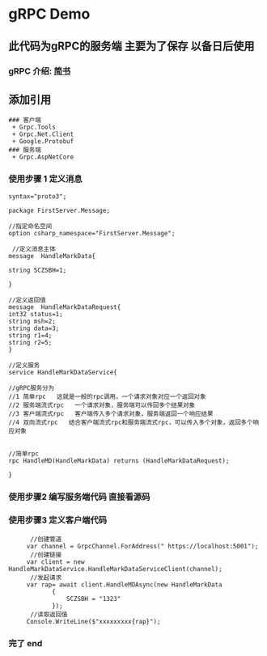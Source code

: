 # gRPC  Demo

## 此代码为gRPC的服务端   主要为了保存  以备日后使用

### gRPC 介绍:  [简书](https://www.jianshu.com/p/9c947d98e192)
 
## 添加引用
```
### 客户端
 + Grpc.Tools
 + Grpc.Net.Client
 + Google.Protobuf
### 服务端
 + Grpc.AspNetCore
 ```
 

### 使用步骤 1 定义消息

```
syntax="proto3";

package FirstServer.Message;

//指定命名空间
option csharp_namespace="FirstServer.Message";
 
 //定义消息主体
message  HandleMarkData{

string SCZSBH=1;

}

//定义返回值
message  HandleMarkDataRequest{
int32 status=1;
string msh=2;
string data=3;
string r1=4;
string r2=5;
}

//定义服务
service HandleMarkDataService{

//gRPC服务分为 
//1 简单rpc   这就是一般的rpc调用，一个请求对象对应一个返回对象
//2 服务端流式rpc   一个请求对象，服务端可以传回多个结果对象
//3 客户端流式rpc   客户端传入多个请求对象，服务端返回一个响应结果
//4 双向流式rpc   结合客户端流式rpc和服务端流式rpc，可以传入多个对象，返回多个响应对象


//简单rpc
rpc HandleMD(HandleMarkData) returns (HandleMarkDataRequest);

}
```

### 使用步骤2 编写服务端代码  直接看源码

### 使用步骤3 定义客户端代码
```
      //创建管道
     var channel = GrpcChannel.ForAddress(" https://localhost:5001");
      //创建链接
     var client = new HandleMarkDataService.HandleMarkDataServiceClient(channel);
      //发起请求
     var rap= await client.HandleMDAsync(new HandleMarkData
            {
                SCZSBH = "1323"
            });
      //读取返回值
     Console.WriteLine($"xxxxxxxxx{rap}");
```




###  完了 end

